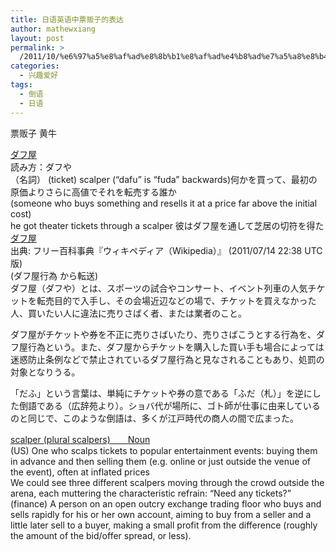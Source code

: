 ```yaml
---
title: 日语英语中票贩子的表达
author: mathewxiang
layout: post
permalink: >
  /2011/10/%e6%97%a5%e8%af%ad%e8%8b%b1%e8%af%ad%e4%b8%ad%e7%a5%a8%e8%b4%a9%e5%ad%90%e7%9a%84%e8%a1%a8%e8%be%be/
categories:
  - 兴趣爱好
tags:
  - 倒语
  - 日语
---
```

票贩子 黄牛

<div class="jp1">
  <a href="http://www.weblio.jp/content/%E3%83%80%E3%83%95%E5%B1%8B%E8%A1%8C%E7%82%BA">ダフ屋</a><br /> 読み方：ダフや<br /> （名詞） (ticket) scalper (“dafu” is “fuda” backwards)何かを買って、最初の原価よりさらに高値でそれを転売する誰か<br /> (someone who buys something and resells it at a price far above the initial cost)<br /> he got theater tickets through a scalper 彼はダフ屋を通して芝居の切符を得た
</div>

<div class="jp1">
</div>

<div class="jp1">
</div>

<div class="jp1">
</div>

<div class="jp1">
</div>

<div class="jp1">
  <a href="http://ja.wikipedia.org/wiki/%E5%80%92%E8%AA%9E">ダフ屋</a><br /> 出典: フリー百科事典『ウィキペディア（Wikipedia）』 (2011/07/14 22:38 UTC 版)<br /> (ダフ屋行為 から転送)<br /> ダフ屋（ダフや）とは、スポーツの試合やコンサート、イベント列車の人気チケットを転売目的で入手し、その会場近辺などの場で、チケットを買えなかった人、買いたい人に違法に売りさばく者、または業者のこと。
</div>

<div class="jp1">
  <p>
    ダフ屋がチケットや券を不正に売りさばいたり、売りさばこうとする行為を、ダフ屋行為という。また、ダフ屋からチケットを購入した買い手も場合によっては迷惑防止条例などで禁止されているダフ屋行為と見なされることもあり、処罰の対象となりうる。
  </p>
  
  <p>
    「だふ」という言葉は、単純にチケットや券の意である「ふだ（札）」を逆にした倒語である（広辞苑より）。ショバ代が場所に、ゴト師が仕事に由来しているのと同じで、このような倒語は、多くが江戸時代の商人の間で広まった。
  </p>
</div>

[ scalper (plural scalpers)　　Noun][1]  
(US) One who scalps tickets to popular entertainment events: buying them in advance and then selling them (e.g. online or just outside the venue of the event), often at inflated prices  
We could see three different scalpers moving through the crowd outside the arena, each muttering the characteristic refrain: “Need any tickets?”  
(finance) A person on an open outcry exchange trading floor who buys and sells rapidly for his or her own account, aiming to buy from a seller and a little later sell to a buyer, making a small profit from the difference (roughly the amount of the bid/offer spread, or less).

 [1]: http://en.wiktionary.org/wiki/scalper